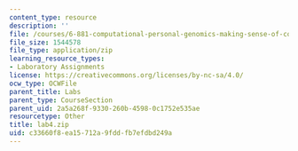 ```yaml
---
content_type: resource
description: ''
file: /courses/6-881-computational-personal-genomics-making-sense-of-complete-genomes-spring-2016/c33660f8ea15712a9fddfb7efdbd249a_lab4.zip
file_size: 1544578
file_type: application/zip
learning_resource_types:
- Laboratory Assignments
license: https://creativecommons.org/licenses/by-nc-sa/4.0/
ocw_type: OCWFile
parent_title: Labs
parent_type: CourseSection
parent_uid: 2a5a268f-9330-260b-4598-0c1752e535ae
resourcetype: Other
title: lab4.zip
uid: c33660f8-ea15-712a-9fdd-fb7efdbd249a
---
```

